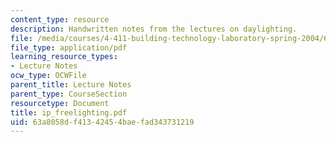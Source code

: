 ```yaml
---
content_type: resource
description: Handwritten notes from the lectures on daylighting.
file: /media/courses/4-411-building-technology-laboratory-spring-2004/63a8058df41342454baefad343731219_ip_freelighting.pdf
file_type: application/pdf
learning_resource_types:
- Lecture Notes
ocw_type: OCWFile
parent_title: Lecture Notes
parent_type: CourseSection
resourcetype: Document
title: ip_freelighting.pdf
uid: 63a8058d-f413-4245-4bae-fad343731219
---
```

